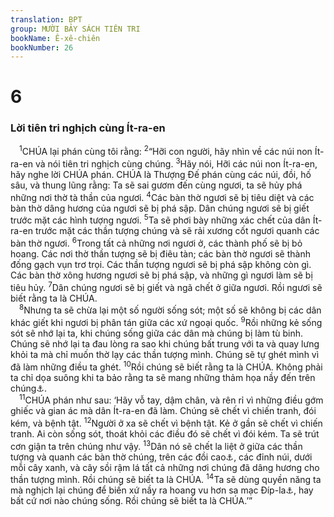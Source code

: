 ```yaml
---
translation: BPT
group: MƯỜI BẢY SÁCH TIÊN TRI
bookName: Ê-xê-chiên 
bookNumber: 26
---
```


<div class="title"><h1>6</h1><h3>Lời tiên tri nghịch cùng Ít-ra-en</h3></div>
<span class="verse exe_6_1"> <sup>1</sup>CHÚA lại phán cùng tôi rằng:</span>
<span class="verse exe_6_2"><sup>2</sup>“Hỡi con người, hãy nhìn về các núi non Ít-ra-en và nói tiên tri nghịch cùng chúng.</span>
<span class="verse exe_6_3"><sup>3</sup>Hãy nói, Hỡi các núi non Ít-ra-en, hãy nghe lời CHÚA phán. CHÚA là Thượng Đế phán cùng các núi, đồi, hố sâu, và thung lũng rằng: Ta sẽ sai gươm đến cùng ngươi, ta sẽ hủy phá những nơi thờ tà thần của ngươi.</span>
<span class="verse exe_6_4"><sup>4</sup>Các bàn thờ ngươi sẽ bị tiêu diệt và các bàn thờ dâng hương của ngươi sẽ bị phá sập. Dân chúng ngươi sẽ bị giết trước mặt các hình tượng ngươi.</span>
<span class="verse exe_6_5"><sup>5</sup>Ta sẽ phơi bày những xác chết của dân Ít-ra-en trước mặt các thần tượng chúng và sẽ rải xương cốt ngươi quanh các bàn thờ ngươi.</span>
<span class="verse exe_6_6"><sup>6</sup>Trong tất cả những nơi ngươi ở, các thành phố sẽ bị bỏ hoang. Các nơi thờ thần tượng sẽ bị điêu tàn; các bàn thờ ngươi sẽ thành đống gạch vụn trơ trọi. Các thần tượng ngươi sẽ bị phá sập không còn gì. Các bàn thờ xông hương ngươi sẽ bị phá sập, và những gì ngươi làm sẽ bị tiêu hủy.</span>
<span class="verse exe_6_7"><sup>7</sup>Dân chúng ngươi sẽ bị giết và ngã chết ở giữa ngươi. Rồi ngươi sẽ biết rằng ta là CHÚA.<br/></span>
<span class="verse exe_6_8"> <sup>8</sup>Nhưng ta sẽ chừa lại một số người sống sót; một số sẽ không bị các dân khác giết khi ngươi bị phân tán giữa các xứ ngoại quốc.</span>
<span class="verse exe_6_9"><sup>9</sup>Rồi những kẻ sống sót sẽ nhớ lại ta, khi chúng sống giữa các dân mà chúng bị làm tù binh. Chúng sẽ nhớ lại ta đau lòng ra sao khi chúng bất trung với ta và quay lưng khỏi ta mà chỉ muốn thờ lạy các thần tượng mình. Chúng sẽ tự ghét mình vì đã làm những điều ta ghét.</span>
<span class="verse exe_6_10"><sup>10</sup>Rồi chúng sẽ biết rằng ta là CHÚA. Không phải ta chỉ dọa suông khi ta bảo rằng ta sẽ mang những thảm họa nầy đến trên chúng<a data-toggle="tooltip" data-placement="bottom" title="Hay “không phải vô cớ mà ta bảo rằng ta sẽ mang thảm họa nầy đến trên chúng.”">⚓</a>.<br/></span>
<span class="verse exe_6_11"> <sup>11</sup>CHÚA phán như sau: ‘Hãy vỗ tay, dậm chân, và rên rỉ vì những điều gớm ghiếc và gian ác mà dân Ít-ra-en đã làm. Chúng sẽ chết vì chiến tranh, đói kém, và bệnh tật.</span>
<span class="verse exe_6_12"><sup>12</sup>Người ở xa sẽ chết vì bệnh tật. Kẻ ở gần sẽ chết vì chiến tranh. Ai còn sống sót, thoát khỏi các điều đó sẽ chết vì đói kém. Ta sẽ trút cơn giận ta trên chúng như vậy.</span>
<span class="verse exe_6_13"><sup>13</sup>Dân nó sẽ chết la liệt ở giữa các thần tượng và quanh các bàn thờ chúng, trên các đồi cao<a data-toggle="tooltip" data-placement="bottom" title="Hay “những nơi thờ lạy.”">⚓</a>, các đỉnh núi, dưới mỗi cây xanh, và cây sồi rậm lá tất cả những nơi chúng đã dâng hương cho thần tượng mình. Rồi chúng sẽ biết ta là CHÚA.</span>
<span class="verse exe_6_14"><sup>14</sup>Ta sẽ dùng quyền năng ta mà nghịch lại chúng để biến xứ nầy ra hoang vu hơn sa mạc Đíp-la<a data-toggle="tooltip" data-placement="bottom" title="Có lẽ là sa mạc Ríp-la.">⚓</a>, hay bất cứ nơi nào chúng sống. Rồi chúng sẽ biết ta là CHÚA.’”<br/></span>
